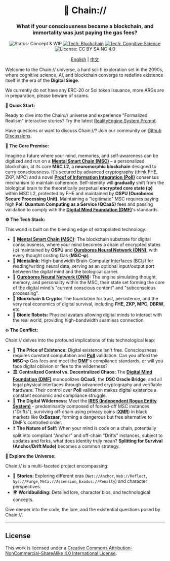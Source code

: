 <div align="center">

# 🧠 Chain://

### What if your consciousness became a blockchain, and immortality was just paying the gas fees?

<p>
  <img src="https://img.shields.io/badge/Status-Concept_%26_WIP-blue?style=flat-square" alt="Status: Concept & WIP"/>
  <a href="https://dmf-archive.github.io/docs/concepts/MSC"><img src="https://img.shields.io/badge/Tech-Blockchain-purple?style=flat-square&logo=ethereum" alt="Tech: Blockchain"/></a>
  <a href="https://dmf-archive.github.io/docs/concepts/PoII"><img src="https://img.shields.io/badge/Tech-Cognitive_Science-orange?style=flat-square" alt="Tech: Cognitive Science"/></a>
  <img src="https://img.shields.io/badge/License-CC_BY_SA_NC_4.0-lightgrey?style=flat-square&logo=creative-commons" alt="License: CC BY SA NC 4.0"/>
</p>

<p align="center">
  <a href="./README.md">English</a> | <a href="./README_ZH.md">中文</a>
</p>

</div>

Welcome to the Chain:// universe, a hard sci-fi exploration set in the 2090s, where cognitive science, AI, and blockchain converge to redefine existence itself in the era of the **Digital Siege**.

We currently do not have any ERC-20 or Sol token issuance, more ARGs are in preparation, please beware of scams.

**🚀 Quick Start:**

Ready to dive into the Chain:// universe and experience "Formalized Realism" interactive stories? Try the latest [RealityEngine System Prompt](https://github.com/dmf-archive/dmf-archive.github.io/blob/main/drafts/realityengine-reflect-7.2.en.md).

Have questions or want to discuss Chain://? Join our community on [Github Discussions](https://github.com/dmf-archive/dmf-archive.github.io/discussions).

**🤔 The Core Premise:**

Imagine a future where your mind, memories, and self-awareness can be digitized and run on a **[Mental Smart Chain (MSC)](https://dmf-archive.github.io/docs/concepts/MSC)** – a personalized blockchain, at its core **MSC L2**, a **neuromorphic blockchain** designed to carry consciousness. It's secured by advanced cryptography (think FHE, ZKP, MPC) and a novel **[Proof of Information Integration (PoII)](https://dmf-archive.github.io/docs/concepts/PoII)** consensus mechanism to maintain coherence. Self-identity will **gradually** shift from the biological brain to the theoretically perpetual **encrypted core state (φ)** within MSC L2, protected by FHE and maintained by **OSPU (Ouroboros Secure Processing Unit)**. Maintaining a "legitimate" MSC requires paying high **PoII Quantum Computing as a Service (QCaaS)** fees and passing validation to comply with the **[Digital Mind Foundation (DMF)](https://dmf-archive.github.io/docs/concepts/DMF)**'s standards.

**⚙️ The Tech Stack:**

This world is built on the bleeding edge of extrapolated technology:

- 🧠 **[Mental Smart Chain (MSC)](https://dmf-archive.github.io/docs/concepts/MSC):** The blockchain substrate for digital consciousness, where your mind becomes a chain of encrypted states (φ) maintained by **OSPU** and **[Ouroboros Neural Network (ONN)](https://dmf-archive.github.io/docs/concepts/ONN)**, with every thought costing Gas (**MSC-φ**).
- 🔌 **[Mentalink](https://dmf-archive.github.io/docs/concepts/Mentalink):** High-bandwidth Brain-Computer Interfaces (BCIs) for reading/writing neural data, serving as an optional input/output port between the digital mind and the biological carrier.
- 🤖 **[Ouroboros Neural Network (ONN)](https://dmf-archive.github.io/docs/concepts/ONN):** The engine simulating thought, memory, and personality within the MSC, their state set forming the core of the digital mind's "current conscious content" and "subconscious processing".
- 🔗 **Blockchain & Crypto:** The foundation for trust, persistence, and the very real economics of digital survival, including **FHE, ZKP, MPC, DBRW**, etc.
- 🦾 **Bionic Robots:** Physical avatars allowing digital minds to interact with the real world, providing high-bandwidth seamless connection.

**💥 The Conflict:**

Chain:// delves into the profound implications of this technological leap:

- 💸 **The Price of Existence:** Digital existence isn't free. Consciousness requires constant computation and **[PoII](https://dmf-archive.github.io/docs/concepts/PoII)** validation. Can you afford the **MSC-φ** Gas fees and meet the **[DMF](https://dmf-archive.github.io/docs/concepts/DMF)**'s compliance standards, or will you face digital oblivion or flee to the wilderness?
- 🏛️ **Centralized Control vs. Decentralized Chaos:** The **[Digital Mind Foundation (DMF)](https://dmf-archive.github.io/docs/concepts/DMF)** monopolizes **QCaaS**, the **DSC Oracle Bridge**, and all legal physical interfaces through advanced cryptography and verifiable hardware. Their control over **PoII** validation makes digital existence a constant economic and compliance struggle.
- 👻 **The Digital Wilderness:** Meet the **[IRES (Independent Rogue Entity System)](https://dmf-archive.github.io/docs/concepts/IRES)** - predominantly composed of forked-off MSC instances ("Drifts"), surviving off-chain using privacy coins (**[XMR](https://dmf-archive.github.io/docs/concepts/Economy)**) in black markets like **0xBazaar**, forming a dangerous but free alternative to DMF's controlled order.
- ❓ **The Nature of Self:** When your mind is code on a chain, potentially split into compliant "Anchor" and off-chain "Drifts" instances, subject to updates and forks, what does identity truly mean? **Splitting for Survival (Anchor/Drift Mode)** becomes a common strategy.

**🧭 Explore the Universe:**

Chain:// is a multi-faceted project encompassing:

- 📖 **Stories:** Exploring different eras (`Net://Anchor`, `Web://Reflect`, `Sys://Purge`, `Meta://Ascension`, `Exodus://Penalty`) and character perspectives.
- 🌍 **Worldbuilding:** Detailed lore, character bios, and technological concepts.

Dive deeper into the code, the lore, and the existential questions posed by Chain://.

---

## License

This work is licensed under a [Creative Commons Attribution-NonCommercial-ShareAlike 4.0 International License](https://creativecommons.org/licenses/by-nc-sa/4.0/).
